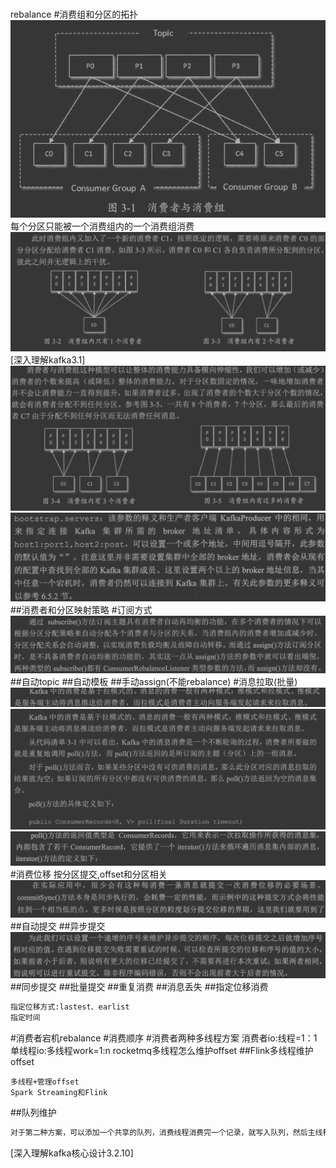 #
rebalance
#消费组和分区的拓扑
![](.z_06_分布式_消息队列_kafka_03_消费者_消费组_多线程方案_images/ff64bca5.png)
每个分区只能被一个消费组内的一个消费组消费
![](.z_06_分布式_消息队列_kafka_03_消费者_消费组_多线程方案_images/f5e5dafb.png)
[深入理解kafka3.1]
![](.z_06_分布式_消息队列_kafka_03_消费者_消费组_多线程方案_images/5be5357f.png)
![](.z_06_分布式_消息队列_kafka_03_消费者_消费组_多线程方案_images/552f548b.png)
##消费者和分区映射策略
#订阅方式
![](.z_06_分布式_消息队列_kafka_03_消费者_消费组_消费位移_rebalance_多线程方案_images/ac1b66c6.png)
##自动topic
##自动模板
##手动assign(不能rebalance)
#消息拉取(批量)
![](.z_06_分布式_消息队列_kafka_03_消费者_消费组_消息拉取_消费位移_rebalance_多线程方案_images/7a4f57dd.png)
![](.z_06_分布式_消息队列_kafka_03_消费者_消费组_消息拉取_消费位移_rebalance_多线程方案_images/454bcf6d.png)
![](.z_06_分布式_消息队列_kafka_03_消费者_消费组_消息拉取_消费位移_rebalance_多线程方案_images/81164589.png)
#消费位移
按分区提交,offset和分区相关
![](.z_06_分布式_消息队列_kafka_03_消费者_消费组_消息拉取_消费位移_rebalance_多线程方案_images/c45971c7.png)
##自动提交
##异步提交
![](.z_06_分布式_消息队列_kafka_03_消费者_消费组_消息拉取_消费位移_rebalance_多线程方案_images/14198b6a.png)
##同步提交
##批量提交
##重复消费
##消息丢失
##指定位移消费
```asp
指定位移方式:lastest、earlist
指定时间
```
#消费者宕机rebalance
#消费顺序
#消费者两种多线程方案
消费者io:线程=1：1
单线程io:多线程work=1:n
[](https://time.geekbang.org/column/article/108512)
rocketmq多线程怎么维护offset
##Flink多线程维护offset

```
多线程+管理offset
Spark Streaming和Flink
```
##队列维护
```asp
对于第二种方案，可以添加一个共享的队列，消费线程消费完一个记录，就写入队列，然后主线程可以读取这个队列，然后依次提交小号的offset

```
[深入理解kafka核心设计3.2.10]
